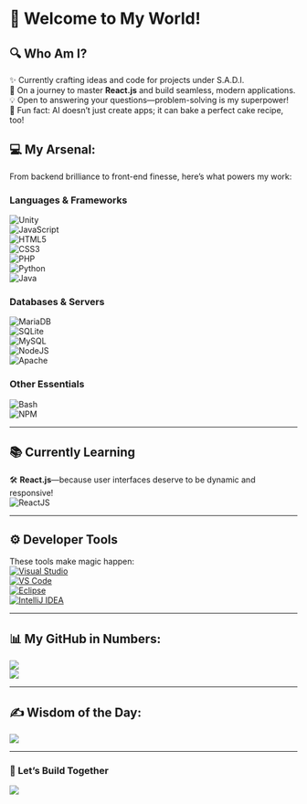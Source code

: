 # 🌟 Welcome to My World!  

## 🔍 Who Am I?  
✨ Currently crafting ideas and code for projects under S.A.D.I.<br>🌱 On a journey to master **React.js** and build seamless, modern applications.<br>💡 Open to answering your questions—problem-solving is my superpower!<br>🎉 Fun fact: AI doesn’t just create apps; it can bake a perfect cake recipe, too!  

## 💻 My Arsenal:  
From backend brilliance to front-end finesse, here’s what powers my work:  
### **Languages & Frameworks**  
![Unity](https://img.shields.io/badge/Unity-100000?style=flat-square&logo=unity&logoColor=white)  
![JavaScript](https://img.shields.io/badge/javascript-%23323330.svg?style=for-the-badge&logo=javascript&logoColor=%23F7DF1E)  
![HTML5](https://img.shields.io/badge/html5-%23E34F26.svg?style=for-the-badge&logo=html5&logoColor=white)  
![CSS3](https://img.shields.io/badge/CSS-239120?&style=for-the-badge&logo=css3&logoColor=white)  
![PHP](https://img.shields.io/badge/PHP-777BB4?logo=php&logoColor=white)  
![Python](https://img.shields.io/badge/python-3670A0?style=for-the-badge&logo=python&logoColor=ffdd54)  
![Java](https://img.shields.io/badge/Java-ED8B00?style=for-the-badge&logo=openjdk&logoColor=white)  

### **Databases & Servers**  
![MariaDB](https://img.shields.io/badge/MariaDB-003545?style=for-the-badge&logo=mariadb&logoColor=white)  
![SQLite](https://img.shields.io/badge/sqlite-%2307405e.svg?style=for-the-badge&logo=sqlite&logoColor=white)  
![MySQL](https://img.shields.io/badge/mysql-%2307405e.svg?style=for-the-badge&logo=mysql&logoColor=white)  
![NodeJS](https://img.shields.io/badge/node.js-6DA55F?style=for-the-badge&logo=node.js&logoColor=white)  
![Apache](https://img.shields.io/badge/apache-%23D42029.svg?style=for-the-badge&logo=apache&logoColor=white)  

### **Other Essentials**  
![Bash](https://img.shields.io/badge/Bash-4EAA25?logo=gnubash&logoColor=fff)  
![NPM](https://img.shields.io/badge/NPM-%23CB3837.svg?style=for-the-badge&logo=npm&logoColor=white)  

---

## 📚 Currently Learning  
🛠️ **React.js**—because user interfaces deserve to be dynamic and responsive!  
![ReactJS](https://img.shields.io/badge/-ReactJs-61DAFB?logo=react&logoColor=white&style=for-the-badge)  

---

## ⚙️ Developer Tools  
These tools make magic happen:  
[![Visual Studio](https://custom-icon-badges.demolab.com/badge/Visual%20Studio-5C2D91.svg?&logo=visual-studio&logoColor=white)](#)  
[![VS Code](https://custom-icon-badges.demolab.com/badge/Visual%20Studio%20Code-0078d7.svg?logo=vsc&logoColor=white)](#)  
[![Eclipse](https://img.shields.io/badge/Eclipse-FE7A16.svg?logo=Eclipse&logoColor=white)](#)  
[![IntelliJ IDEA](https://img.shields.io/badge/IntelliJIDEA-000000.svg?logo=intellij-idea&logoColor=white)](#)  

---

## 📊 My GitHub in Numbers:  
![](https://github-readme-streak-stats.herokuapp.com/?user=SignG3T&theme=dark&hide_border=false)  
![](https://github-readme-stats.vercel.app/api/top-langs/?username=SignG3T&theme=dark&hide_border=false&include_all_commits=true&count_private=true&layout=compact)  

---

## ✍️ Wisdom of the Day:  
![](https://quotes-github-readme.vercel.app/api?type=horizontal&theme=radical)  

---

### 🚀 Let’s Build Together  
[![](https://visitcount.itsvg.in/api?id=SignG3T&icon=0&color=0)](https://visitcount.itsvg.in)